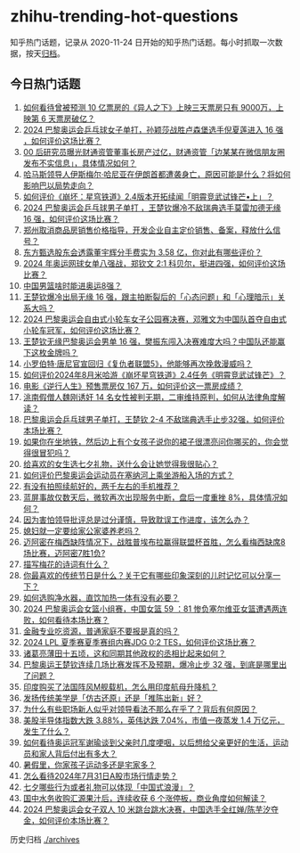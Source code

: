 # zhihu-trending-hot-questions

知乎热门话题，记录从 2020-11-24
日开始的知乎热门话题。每小时抓取一次数据，按天[归档](./archives)。

## 今日热门话题

<!-- BEGIN -->
<!-- 最后更新时间 Thu Aug 01 2024 01:00:29 GMT+0800 (China Standard Time) -->

1. [如何看待曾被预测 10 亿票房的《异人之下》上映三天票房只有 9000万，上映第 6 天票房破亿？](https://www.zhihu.com/question/662961559)
1. [2024 巴黎奥运会乒乓球女子单打，孙颖莎战胜卢森堡选手倪夏莲进入 16 强 ，如何评价这场比赛？](https://www.zhihu.com/question/663085305)
1. [00 后研究员曝光财通资管董事长房产过亿，财通资管「边某某在微信朋友圈发布不实信息」，具体情况如何？](https://www.zhihu.com/question/662895457)
1. [哈马斯领导人伊斯梅尔·哈尼亚在伊朗首都遭袭身亡，原因可能是什么？将如何影响巴以局势走向？](https://www.zhihu.com/question/663066016)
1. [如何评价《崩坏：星穹铁道》2.4版本开拓续闻「明霄竞武试锋芒•上」？](https://www.zhihu.com/question/663076379)
1. [2024 巴黎奥运会乒乓球男子单打 ，王楚钦爆冷不敌瑞典选手莫雷加德无缘 16 强，如何评价这场比赛？](https://www.zhihu.com/question/663083499)
1. [郑州取消商品房销售价格指导，开发企业自主定价销售、备案，释放什么信号？](https://www.zhihu.com/question/663101344)
1. [东方甄选股东会透露董宇辉分手费实为 3.58 亿，你对此有哪些评价？](https://www.zhihu.com/question/662745840)
1. [2024 年奥运网球女单八强战，郑钦文 2:1 科贝尔，挺进四强，如何评价这场比赛？](https://www.zhihu.com/question/663116040)
1. [中国男篮啥时能进奥运8强？](https://www.zhihu.com/question/662061881)
1. [王楚钦爆冷出局无缘 16 强，跟主拍断裂后的「心态问题」和「心理暗示」关系大吗？](https://www.zhihu.com/question/663095051)
1. [2024 巴黎奥运会自由式小轮车女子公园赛决赛，邓雅文为中国队首夺自由式小轮车冠军，如何评价这场比赛？](https://www.zhihu.com/question/663102680)
1. [王楚钦无缘巴黎奥运会男单 16 强，樊振东闯入决赛难度大吗？中国队还能赢下这枚金牌吗？](https://www.zhihu.com/question/663090937)
1. [小罗伯特·唐尼官宣回归《复仇者联盟5》，他能够再次挽救漫威吗？](https://www.zhihu.com/question/662791869)
1. [如何评价2024年8月米哈游《崩坏星穹铁道》2.4任务《明霄竞武试锋芒》？](https://www.zhihu.com/question/662967312)
1. [电影《逆行人生》预售票房仅 167 万，如何评价这一票房成绩？](https://www.zhihu.com/question/662866220)
1. [洮南假僧人魏刚诱奸 14 名女性被判无期，二审维持原判，如何从法律角度解读？](https://www.zhihu.com/question/662924659)
1. [巴黎奥运会乒乓球男子单打，王楚钦 2-4 不敌瑞典选手止步32强，如何评价本场比赛？](https://www.zhihu.com/question/663089699)
1. [如果你在坐地铁，然后边上有个女孩子说你的裙子很漂亮问你哪买的，你会觉得很冒犯吗？](https://www.zhihu.com/question/660570325)
1. [给喜欢的女生选七夕礼物，送什么会让她觉得我很贴心？](https://www.zhihu.com/question/662470228)
1. [如何评价巴黎奥运会运动员在塞纳河上乘坐游船入场的方式？](https://www.zhihu.com/question/662675878)
1. [有没有拍照续航好的，两千左右的手机推荐？](https://www.zhihu.com/question/662770051)
1. [蓝屏事故仅数天后，微软再次出现服务中断，盘后一度重挫 8%，具体情况如何？](https://www.zhihu.com/question/663059762)
1. [因为害怕领导批评总是过分谨慎，导致耽误工作进度，该怎么办？](https://www.zhihu.com/question/662639415)
1. [媳妇就一定要给家公家婆养老吗？](https://www.zhihu.com/question/662877348)
1. [迈阿密在梅西缺阵情况下，战胜普埃布拉赢得联盟杯首胜，怎么看梅西缺席8场比赛，迈阿密7胜1负?](https://www.zhihu.com/question/662806284)
1. [描写梅花的诗词有什么？](https://www.zhihu.com/question/663030737)
1. [你最喜欢的传统节日是什么？关于它有哪些印象深刻的儿时记忆可以分享一下？](https://www.zhihu.com/question/661126711)
1. [如何选购净水器，直饮加热一体有没有必要？](https://www.zhihu.com/question/656305192)
1. [2024 巴黎奥运会女篮小组赛，中国女篮 59 ：81 惨负塞尔维亚女篮遭遇两连败，如何看待本场比赛？](https://www.zhihu.com/question/663097079)
1. [金融专业吃资源，普通家庭不要报是真的吗？](https://www.zhihu.com/question/613201426)
1. [2024 LPL 夏季赛夏季赛组内赛JDG 0:2 TES，如何评价这场比赛？](https://www.zhihu.com/question/663098481)
1. [诸葛亮薄田十五顷，这和同期其他政权的丞相比起来如何？](https://www.zhihu.com/question/663034718)
1. [巴黎奥运王楚钦连续几场比赛发挥不及预期，爆冷止步 32 强，到底是哪里出了问题？](https://www.zhihu.com/question/663090253)
1. [印度购买了法国阵风M舰载机，怎么用印度航母升降机？](https://www.zhihu.com/question/662787607)
1. [发扬传统美学是「仿古还原」还是「推陈出新」好？](https://www.zhihu.com/question/662878289)
1. [为什么有些职场新人似乎对领导看法不那么在乎了？背后有何原因？](https://www.zhihu.com/question/662639520)
1. [美股半导体指数大跌 3.88%，英伟达跌 7.04%，市值一夜蒸发 1.4 万亿元，发生了什么？](https://www.zhihu.com/question/663059771)
1. [如何看待奥运冠军谢瑜谈到父亲时几度哽咽，以后想给父亲更好的生活，运动员和家人背后付出有多大？](https://www.zhihu.com/question/663108304)
1. [暑假里，你家孩子运动多还是宅家多？](https://www.zhihu.com/question/662083442)
1. [怎么看待2024年7月31日A股市场行情走势？](https://www.zhihu.com/question/663070265)
1. [七夕哪些行为或者礼物可以体现「中国式浪漫」？](https://www.zhihu.com/question/662470169)
1. [国中水务收购汇源果汁后，连续收获 6 个涨停板，商业角度如何解读？](https://www.zhihu.com/question/662897724)
1. [2024 巴黎奥运会女子双人 10 米跳台跳水决赛，中国选手全红婵/陈芋汐夺金，如何评价本场比赛？](https://www.zhihu.com/question/662911247)

<!-- END -->

历史归档 [./archives](./archives)
